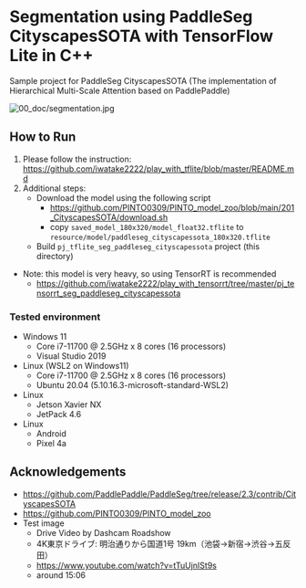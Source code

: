 # Segmentation using PaddleSeg CityscapesSOTA with TensorFlow Lite in C++
Sample project for PaddleSeg CityscapesSOTA (The implementation of Hierarchical Multi-Scale Attention based on PaddlePaddle)

![00_doc/segmentation.jpg](00_doc/segmentation.jpg)

## How to Run
1. Please follow the instruction: https://github.com/iwatake2222/play_with_tflite/blob/master/README.md
2. Additional steps:
    - Download the model using the following script
        - https://github.com/PINTO0309/PINTO_model_zoo/blob/main/201_CityscapesSOTA/download.sh
        - copy `saved_model_180x320/model_float32.tflite` to `resource/model/paddleseg_cityscapessota_180x320.tflite`
    - Build  `pj_tflite_seg_paddleseg_cityscapessota` project (this directory)

- Note: this model is very heavy, so using TensorRT is recommended
    - https://github.com/iwatake2222/play_with_tensorrt/tree/master/pj_tensorrt_seg_paddleseg_cityscapessota

### Tested environment
- Windows 11
    - Core i7-11700 @ 2.5GHz x 8 cores (16 processors)
    - Visual Studio 2019
- Linux (WSL2 on Windows11)
    - Core i7-11700 @ 2.5GHz x 8 cores (16 processors)
    - Ubuntu 20.04 (5.10.16.3-microsoft-standard-WSL2)
- Linux
    - Jetson Xavier NX
    - JetPack 4.6
- Linux
    - Android
    - Pixel 4a

## Acknowledgements
- https://github.com/PaddlePaddle/PaddleSeg/tree/release/2.3/contrib/CityscapesSOTA
- https://github.com/PINTO0309/PINTO_model_zoo
- Test image
    - Drive Video by Dashcam Roadshow
    - 4K東京ドライブ: 明治通りから国道1号 19km（池袋→新宿→渋谷→五反田）
    - https://www.youtube.com/watch?v=tTuUjnISt9s
    - around 15:06

